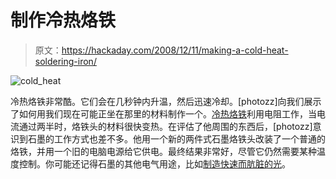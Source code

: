 # 制作冷热烙铁

> 原文：<https://hackaday.com/2008/12/11/making-a-cold-heat-soldering-iron/>

![cold_heat](img/3702e166da888e0329e3efc39cc461fc.png "cold_heat")

冷热烙铁非常酷。它们会在几秒钟内升温，然后迅速冷却。[photozz]向我们展示了如何用我们现在可能正坐在那里的材料制作一个。[冷热烙铁](http://en.wikipedia.org/wiki/ColdHeat)利用电阻工作，当电流通过两半时，烙铁头的材料很快变热。在评估了他周围的东西后，[photozz]意识到石墨的工作方式也差不多。他用一个新的两件式石墨烙铁头改装了一个普通的烙铁，并用一个旧的电脑电源给它供电。最终结果非常好，尽管它仍然需要某种温度控制。你可能还记得石墨的其他电气用途，比如[制造快速而肮脏的光](http://www.instructables.com/id/Lead_light_Not_a_LED/)。
